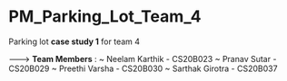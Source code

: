 # PM_Parking_Lot_Team_4

Parking lot **case study 1** for team 4

---> **Team Members** :
    ~ Neelam Karthik - CS20B023
    ~ Pranav Sutar - CS20B029
    ~ Preethi Varsha - CS20B030
    ~ Sarthak Girotra - CS20B037